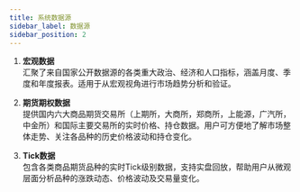 ```yaml
---
title: 系统数据源
sidebar_label: 数据源
sidebar_position: 2
---
```


1. **宏观数据**  
   汇聚了来自国家公开数据源的各类重大政治、经济和人口指标，涵盖月度、季度和年度报表。适用于从宏观视角进行市场趋势分析和验证。

2. **期货期权数据**  
   提供国内六大商品期货交易所（上期所，大商所，郑商所，上能源，广汽所，中金所）和国际主要交易所的实时价格、持仓数据。用户可方便地了解市场整体走势、关注各品种的历史价格波动和持仓变化。

3. **Tick数据**  
   包含各类商品期货品种的实时Tick级别数据，支持实盘回放，帮助用户从微观层面分析品种的涨跌动态、价格波动及交易量变化。

